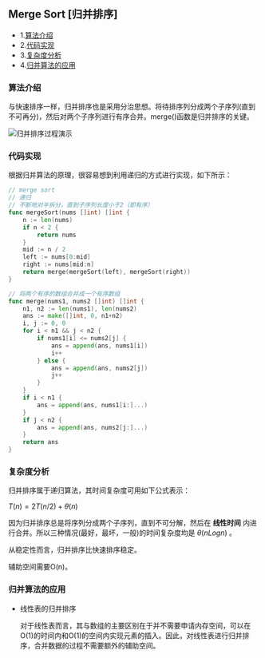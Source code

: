 ## Merge Sort \[归并排序\]

  * 1.[算法介绍](#算法介绍)
  * 2.[代码实现](#代码实现)
  * 3.[复杂度分析](#复杂度分析)
  * 4.[归并算法的应用](#归并算法的应用)
    

### 算法介绍

与快速排序一样，归并排序也是采用分治思想。将待排序列分成两个子序列(直到不可再分)，然后对两个子序列进行有序合并。merge()函数是归并排序的关键。

![归并排序过程演示](http://www.geeksforgeeks.org/wp-content/uploads/gq/2013/03/Merge-Sort.png)

### 代码实现

根据归并算法的原理，很容易想到利用递归的方式进行实现，如下所示：

```go
// merge sort
// 递归
// 不断地对半拆分，直到子序列长度小于2（即有序）
func mergeSort(nums []int) []int {
	n := len(nums)
	if n < 2 {
		return nums
	}
	mid := n / 2
	left := nums[0:mid]
	right := nums[mid:n]
	return merge(mergeSort(left), mergeSort(right))
}

// 将两个有序的数组合并成一个有序数组
func merge(nums1, nums2 []int) []int {
	n1, n2 := len(nums1), len(nums2)
	ans := make([]int, 0, n1+n2)
	i, j := 0, 0
	for i < n1 && j < n2 {
		if nums1[i] <= nums2[j] {
			ans = append(ans, nums1[i])
			i++
		} else {
			ans = append(ans, nums2[j])
			j++
		}
	}
	if i < n1 {
		ans = append(ans, nums1[i:]...)
	}
	if j < n2 {
		ans = append(ans, nums2[j:]...)
	}
	return ans
}
```

### 复杂度分析

归并排序属于递归算法，其时间复杂度可用如下公式表示：

$T(n) = 2T(n/2) + \theta(n)$

因为归并排序总是将序列分成两个子序列，直到不可分解，然后在 **线性时间** 内进行合并。所以三种情况(最好，最坏，一般)的时间复杂度均是 $\theta(nLogn)$ 。

从稳定性而言，归并排序比快速排序稳定。

辅助空间需要O(n)。

### 归并算法的应用

* 线性表的归并排序

  对于线性表而言，其与数组的主要区别在于并不需要申请内存空间，可以在O(1)的时间内和O(1)的空间内实现元素的插入。因此，对线性表进行归并排序，合并数据的过程不需要额外的辅助空间。

